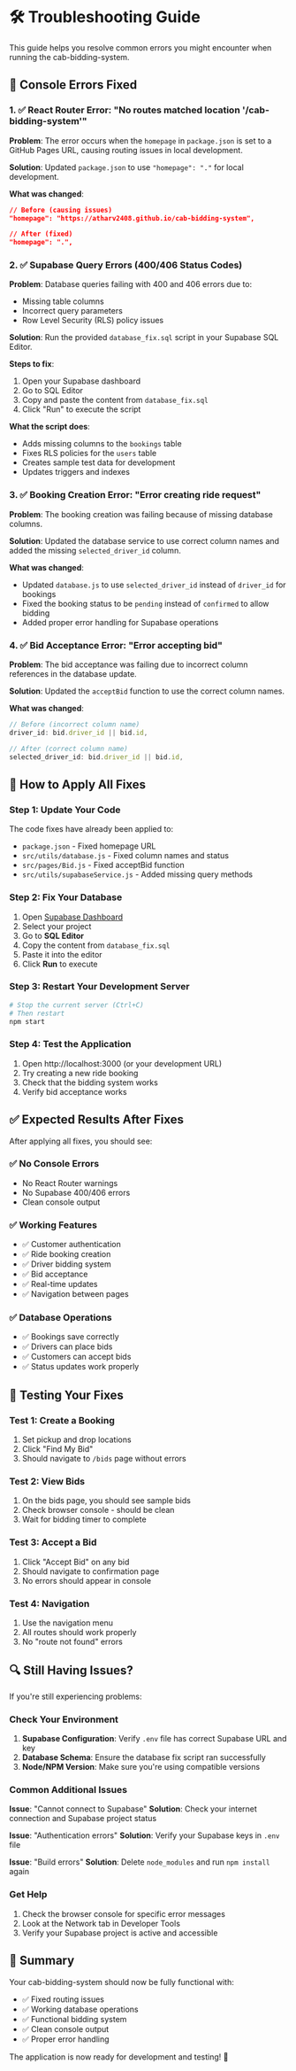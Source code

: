 # 🛠️ Troubleshooting Guide

This guide helps you resolve common errors you might encounter when running the cab-bidding-system.

## 🔧 Console Errors Fixed

### 1. ✅ React Router Error: "No routes matched location '/cab-bidding-system'"

**Problem**: The error occurs when the `homepage` in `package.json` is set to a GitHub Pages URL, causing routing issues in local development.

**Solution**: Updated `package.json` to use `"homepage": "."` for local development.

**What was changed**:
```json
// Before (causing issues)
"homepage": "https://atharv2408.github.io/cab-bidding-system",

// After (fixed)
"homepage": ".",
```

### 2. ✅ Supabase Query Errors (400/406 Status Codes)

**Problem**: Database queries failing with 400 and 406 errors due to:
- Missing table columns
- Incorrect query parameters 
- Row Level Security (RLS) policy issues

**Solution**: Run the provided `database_fix.sql` script in your Supabase SQL Editor.

**Steps to fix**:
1. Open your Supabase dashboard
2. Go to SQL Editor
3. Copy and paste the content from `database_fix.sql`
4. Click "Run" to execute the script

**What the script does**:
- Adds missing columns to the `bookings` table
- Fixes RLS policies for the `users` table
- Creates sample test data for development
- Updates triggers and indexes

### 3. ✅ Booking Creation Error: "Error creating ride request"

**Problem**: The booking creation was failing because of missing database columns.

**Solution**: Updated the database service to use correct column names and added the missing `selected_driver_id` column.

**What was changed**:
- Updated `database.js` to use `selected_driver_id` instead of `driver_id` for bookings
- Fixed the booking status to be `pending` instead of `confirmed` to allow bidding
- Added proper error handling for Supabase operations

### 4. ✅ Bid Acceptance Error: "Error accepting bid"

**Problem**: The bid acceptance was failing due to incorrect column references in the database update.

**Solution**: Updated the `acceptBid` function to use the correct column names.

**What was changed**:
```javascript
// Before (incorrect column name)
driver_id: bid.driver_id || bid.id,

// After (correct column name)  
selected_driver_id: bid.driver_id || bid.id,
```

## 🚀 How to Apply All Fixes

### Step 1: Update Your Code
The code fixes have already been applied to:
- `package.json` - Fixed homepage URL
- `src/utils/database.js` - Fixed column names and status
- `src/pages/Bid.js` - Fixed acceptBid function
- `src/utils/supabaseService.js` - Added missing query methods

### Step 2: Fix Your Database
1. Open [Supabase Dashboard](https://supabase.com/dashboard)
2. Select your project
3. Go to **SQL Editor**
4. Copy the content from `database_fix.sql` 
5. Paste it into the editor
6. Click **Run** to execute

### Step 3: Restart Your Development Server
```bash
# Stop the current server (Ctrl+C)
# Then restart
npm start
```

### Step 4: Test the Application
1. Open http://localhost:3000 (or your development URL)
2. Try creating a new ride booking
3. Check that the bidding system works
4. Verify bid acceptance works

## ✅ Expected Results After Fixes

After applying all fixes, you should see:

### ✅ **No Console Errors**
- No React Router warnings
- No Supabase 400/406 errors  
- Clean console output

### ✅ **Working Features**
- ✅ Customer authentication
- ✅ Ride booking creation
- ✅ Driver bidding system
- ✅ Bid acceptance
- ✅ Real-time updates
- ✅ Navigation between pages

### ✅ **Database Operations**
- ✅ Bookings save correctly
- ✅ Drivers can place bids
- ✅ Customers can accept bids
- ✅ Status updates work properly

## 🧪 Testing Your Fixes

### Test 1: Create a Booking
1. Set pickup and drop locations
2. Click "Find My Bid"
3. Should navigate to `/bids` page without errors

### Test 2: View Bids
1. On the bids page, you should see sample bids
2. Check browser console - should be clean
3. Wait for bidding timer to complete

### Test 3: Accept a Bid
1. Click "Accept Bid" on any bid
2. Should navigate to confirmation page
3. No errors should appear in console

### Test 4: Navigation
1. Use the navigation menu
2. All routes should work properly
3. No "route not found" errors

## 🔍 Still Having Issues?

If you're still experiencing problems:

### Check Your Environment
1. **Supabase Configuration**: Verify `.env` file has correct Supabase URL and key
2. **Database Schema**: Ensure the database fix script ran successfully
3. **Node/NPM Version**: Make sure you're using compatible versions

### Common Additional Issues

**Issue**: "Cannot connect to Supabase"
**Solution**: Check your internet connection and Supabase project status

**Issue**: "Authentication errors" 
**Solution**: Verify your Supabase keys in `.env` file

**Issue**: "Build errors"
**Solution**: Delete `node_modules` and run `npm install` again

### Get Help
1. Check the browser console for specific error messages
2. Look at the Network tab in Developer Tools
3. Verify your Supabase project is active and accessible

## 📝 Summary

Your cab-bidding-system should now be fully functional with:
- ✅ Fixed routing issues
- ✅ Working database operations  
- ✅ Functional bidding system
- ✅ Clean console output
- ✅ Proper error handling

The application is now ready for development and testing! 🎉
